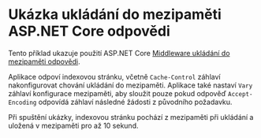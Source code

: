 # <a name="aspnet-core-response-caching-sample"></a>Ukázka ukládání do mezipaměti ASP.NET Core odpovědi

Tento příklad ukazuje použití ASP.NET Core [Middleware ukládání do mezipaměti odpovědi](https://docs.microsoft.com/aspnet/core/performance/caching/middleware).

Aplikace odpoví indexovou stránku, včetně `Cache-Control` záhlaví nakonfigurovat chování ukládání do mezipaměti. Aplikace také nastaví `Vary` záhlaví konfigurace mezipaměti, aby sloužit pouze pokud odpověď `Accept-Encoding` odpovídá záhlaví následné žádosti z původního požadavku.

Při spuštění ukázky, indexovou stránku pochází z mezipaměti při ukládání a uložená v mezipaměti pro až 10 sekund.

